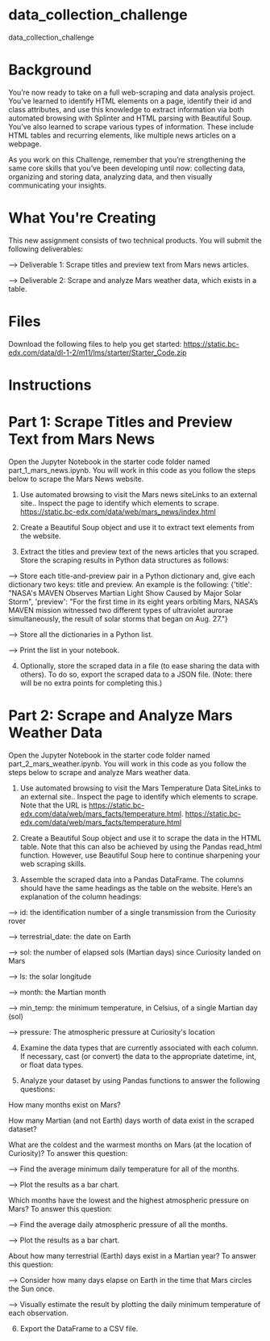 # data_collection_challenge
data_collection_challenge


# Background

  You’re now ready to take on a full web-scraping and data analysis project. You’ve learned to identify HTML elements on a page, identify their id and class attributes, and use this knowledge to extract information via both automated browsing with Splinter and HTML          parsing with Beautiful Soup. You’ve also learned to scrape various types of information. These include HTML tables and recurring elements, like multiple news articles on a webpage.

  As you work on this Challenge, remember that you’re strengthening the same core skills that you’ve been developing until now: collecting data, organizing and storing data, analyzing data, and then visually communicating your insights.

# What You're Creating

  This new assignment consists of two technical products. You will submit the following deliverables:

  --> Deliverable 1: Scrape titles and preview text from Mars news articles.

  --> Deliverable 2: Scrape and analyze Mars weather data, which exists in a table.

# Files

  Download the following files to help you get started: https://static.bc-edx.com/data/dl-1-2/m11/lms/starter/Starter_Code.zip 

# Instructions

# Part 1: Scrape Titles and Preview Text from Mars News
  
  Open the Jupyter Notebook in the starter code folder named part_1_mars_news.ipynb. You will work in this code as you follow the steps below to scrape the Mars News website.

  1. Use automated browsing to visit the Mars news siteLinks to an external site.. Inspect the page to identify which elements to scrape.
  https://static.bc-edx.com/data/web/mars_news/index.html 

  2. Create a Beautiful Soup object and use it to extract text elements from the website.

  3. Extract the titles and preview text of the news articles that you scraped. Store the scraping results in Python data structures as follows:

  --> Store each title-and-preview pair in a Python dictionary and, give each dictionary two keys: title and preview. An example is the following:
  {'title': "NASA's MAVEN Observes Martian Light Show Caused by Major Solar Storm",
 'preview': "For the first time in its eight years orbiting Mars, NASA’s MAVEN mission witnessed two different types of ultraviolet aurorae simultaneously, the result of solar storms that began on Aug. 27."}

  --> Store all the dictionaries in a Python list.

  --> Print the list in your notebook.

  4. Optionally, store the scraped data in a file (to ease sharing the data with others). To do so, export the scraped data to a JSON file. (Note: there will be no extra points for completing this.)

# Part 2: Scrape and Analyze Mars Weather Data

  Open the Jupyter Notebook in the starter code folder named part_2_mars_weather.ipynb. You will work in this code as you follow the steps below to scrape and analyze Mars weather data.

  1. Use automated browsing to visit the Mars Temperature Data SiteLinks to an external site.. Inspect the page to identify which elements to scrape. Note that the URL is https://static.bc-edx.com/data/web/mars_facts/temperature.html.
  https://static.bc-edx.com/data/web/mars_facts/temperature.html 

  2. Create a Beautiful Soup object and use it to scrape the data in the HTML table. Note that this can also be achieved by using the Pandas read_html function. However, use Beautiful Soup here to continue sharpening your web scraping skills.

  3. Assemble the scraped data into a Pandas DataFrame. The columns should have the same headings as the table on the website. Here’s an explanation of the column headings:

  --> id: the identification number of a single transmission from the Curiosity rover

  --> terrestrial_date: the date on Earth

  --> sol: the number of elapsed sols (Martian days) since Curiosity landed on Mars

  --> ls: the solar longitude

  --> month: the Martian month

  --> min_temp: the minimum temperature, in Celsius, of a single Martian day (sol)

  --> pressure: The atmospheric pressure at Curiosity's location
  
  4. Examine the data types that are currently associated with each column. If necessary, cast (or convert) the data to the appropriate datetime, int, or float data types.

  5. Analyze your dataset by using Pandas functions to answer the following questions:

  How many months exist on Mars?

  How many Martian (and not Earth) days worth of data exist in the scraped dataset?

  What are the coldest and the warmest months on Mars (at the location of Curiosity)? To answer this question:

  --> Find the average minimum daily temperature for all of the months.

  --> Plot the results as a bar chart.

  Which months have the lowest and the highest atmospheric pressure on Mars? To answer this question:

  --> Find the average daily atmospheric pressure of all the months.

  --> Plot the results as a bar chart.

  About how many terrestrial (Earth) days exist in a Martian year? To answer this question:

  --> Consider how many days elapse on Earth in the time that Mars circles the Sun once.
  
  --> Visually estimate the result by plotting the daily minimum temperature of each observation.

  6. Export the DataFrame to a CSV file.
